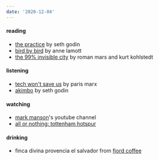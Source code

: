```yaml
---
date: '2020-12-04'
---
```


#### reading

- [the practice](../books/the-practice.md) by seth godin
- [bird by bird](https://penguinrandomhouse.com/books/97395/bird-by-bird-by-anne-lamott/) by anne lamott
- [the 99% invisible city](https://99percentinvisible.org/book/) by roman mars and kurt kohlstedt

#### listening

- [tech won't save us](https://open.spotify.com/show/3UhsI7s4bkH1FcMZI5u9iD?si=59Oy2qE8Rte4Of8ubbqStw) by paris marx
- [akimbo](https://www.akimbo.link) by seth godin

#### watching

- [mark manson](https://www.youtube.com/channel/UC0TnW9acNxqeojxXDMbohcA)'s youtube channel
- [all or nothing: tottenham hotspur](https://www.imdb.com/title/tt11188556)

#### drinking

- finca divina provencia el salvador from [fjord coffee](https://fjord-coffee.de)
